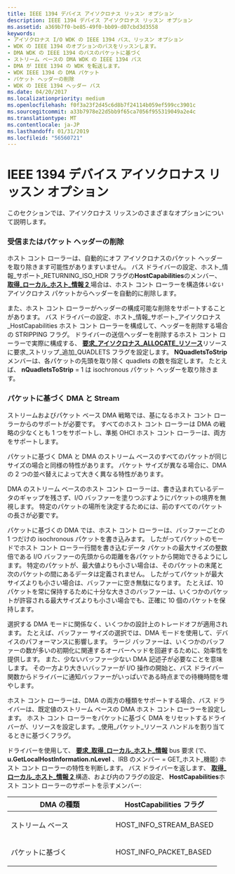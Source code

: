 ```yaml
---
title: IEEE 1394 デバイス アイソクロナス リッスン オプション
description: IEEE 1394 デバイス アイソクロナス リッスン オプション
ms.assetid: a369b7f0-be85-49f0-bb09-d07cbd3d3558
keywords:
- アイソクロナス I/O WDK の IEEE 1394 バス、リッスン オプション
- WDK の IEEE 1394 のオプションのバスをリッスンします。
- DMA WDK の IEEE 1394 のバスのパケットに基づく
- ストリーム ベースの DMA WDK の IEEE 1394 バス
- DMA が IEEE 1394 の WDK を転送します。
- WDK IEEE 1394 の DMA パケット
- パケット ヘッダーの削除
- WDK の IEEE 1394 ヘッダー バス
ms.date: 04/20/2017
ms.localizationpriority: medium
ms.openlocfilehash: f0f3a23f2d45c6d8b7f24114b059ef599cc3901c
ms.sourcegitcommit: a33b7978e22d5bb9f65ca7056f955319049a2e4c
ms.translationtype: MT
ms.contentlocale: ja-JP
ms.lasthandoff: 01/31/2019
ms.locfileid: "56560721"
---
```

# <a name="isochronous-listen-options-for-ieee-1394-devices"></a>IEEE 1394 デバイス アイソクロナス リッスン オプション





このセクションでは、アイソクロナス リッスンのさまざまなオプションについて説明します。

### <a name="receiving-or-stripping-packet-headers"></a>受信またはパケット ヘッダーの削除

ホスト コント ローラーは、自動的にオフ アイソクロナスのパケット ヘッダーを取り除きます可能性がありますいません。 バス ドライバーの設定、ホスト\_情報\_サポート\_RETURNING\_ISO\_HDR フラグの**HostCapabilities**のメンバー、 [**取得\_ローカル\_ホスト\_情報 2** ](https://msdn.microsoft.com/library/windows/hardware/ff537147)場合は、ホスト コント ローラーを構造体*いない*アイソクロナス パケットからヘッダーを自動的に削除します。

また、ホスト コント ローラーがヘッダーの構成可能な削除をサポートすることがあります。 バス ドライバーの設定、ホスト\_情報\_サポート\_アイソクロナス\_HostCapabilities ホスト コント ローラーを構成して、ヘッダーを削除する場合の STRIPPING フラグ。 ドライバーの送信ヘッダーを削除するホスト コント ローラーで実際に構成する、 [**要求\_アイソクロナス\_ALLOCATE\_リソース**](https://msdn.microsoft.com/library/windows/hardware/ff537649)リソースに要求\_ストリップ\_追加\_QUADLETS フラグを設定します。 **NQuadletsToStrip**メンバーは、各パケットの先頭を取り除く quadlets の数を指定します。 たとえば、 **nQuadletsToStrip** = 1 は isochronous パケット ヘッダーを取り除きます。

### <a name="stream-versus-packet-based-dma"></a>パケットに基づく DMA と Stream

ストリームおよびパケット ベース DMA 戦略では、基になるホスト コント ローラーからのサポートが必要です。 すべてのホスト コント ローラーは DMA の戦略の少なくとも 1 つをサポートし、準拠 OHCI ホスト コント ローラーは、両方をサポートします。

パケットに基づく DMA と DMA のストリーム ベースのすべてのパケットが同じサイズの場合と同様の特性があります。 パケット サイズが異なる場合に、DMA の 2 つの並べ替えによって大きく異なる特性があります。

DMA のストリーム ベースのホスト コント ローラーは、書き込まれているデータのギャップを残さず、I/O バッファーを塗りつぶすようにパケットの境界を無視します。 特定のパケットの場所を決定するためには、前のすべてのパケットの長さが必要です。

パケットに基づくの DMA では、ホスト コント ローラーは、バッファーごとの 1 つだけの isochronous パケットを書き込みます。 したがってパケットのモードでホスト コント ローラー行間を書き込むデータ パケットの最大サイズの整数倍である I/O バッファーの先頭からの距離を各パケットから開始できるようにします。 特定のパケットが、最大値よりも小さい場合は、そのパケットの末尾と次のパケットの間にあるデータは定義されません。 したがってパケットが最大サイズよりも小さい場合は、バッファーに空き無駄になります。 たとえば、10 パケットを常に保持するために十分な大きさのバッファーは、いくつかのパケットが許容される最大サイズよりも小さい場合でも、正確に 10 個のパケットを保持します。

選択する DMA モードに関係なく、いくつかの設計上のトレードオフが適用されます。 たとえば、バッファー サイズの選択では、DMA モードを使用して、デバイスのパフォーマンスに影響します。 ラージ バッファーは、いくつかのバッファーの数が多いの初期化に関連するオーバーヘッドを回避するために、効率性を提供します。 また、少ないバッファー少ない DMA 記述子が必要なことを意味します。 その一方より大きいバッファーが I/O 操作の開始と、バス ドライバー関数からドライバーに通知バッファーがいっぱいである時点までの待機時間を増やします。

ホスト コント ローラーは、DMA の両方の種類をサポートする場合、バス ドライバーは、既定値のストリーム ベースの DMA ホスト コント ローラーを設定します。 ホスト コント ローラーをパケットに基づく DMA をリセットするドライバーが、リソースを設定します。\_使用\_パケット\_リソース ハンドルを割り当てるときに基づくフラグ。

ドライバーを使用して、 [**要求\_取得\_ローカル\_ホスト\_情報**](https://msdn.microsoft.com/library/windows/hardware/ff537644) bus 要求 (で、 **u.GetLocalHostInformation.nLevel** 、IRB のメンバー = GET\_ホスト\_機能) ホスト コント ローラーの特性を判断します。 バス ドライバーを返します、 [**取得\_ローカル\_ホスト\_情報 2** ](https://msdn.microsoft.com/library/windows/hardware/ff537147)構造、および内のフラグの設定、 **HostCapabilities**ホスト コント ローラーのサポートを示すメンバー:

<table>
<colgroup>
<col width="50%" />
<col width="50%" />
</colgroup>
<thead>
<tr class="header">
<th>DMA の種類</th>
<th>HostCapabilities フラグ</th>
</tr>
</thead>
<tbody>
<tr class="odd">
<td><p>ストリーム ベース</p></td>
<td><p>HOST_INFO_STREAM_BASED</p></td>
</tr>
<tr class="even">
<td><p>パケットに基づく</p></td>
<td><p>HOST_INFO_PACKET_BASED</p></td>
</tr>
</tbody>
</table>

 

 

 




